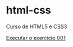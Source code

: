 # html-css
 Curso de HTML5 e CSS3


<a href= "https://pedrohebp.github.io/html-css/Exercises/ex001/index.html">Executar o exercício 001</a>